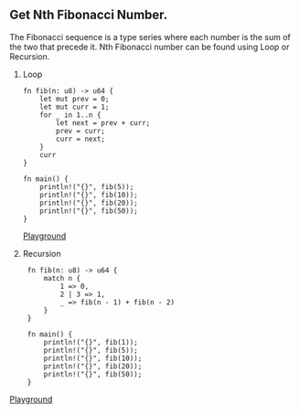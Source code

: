 ## Get Nth Fibonacci Number.

The Fibonacci sequence is a type series where each number is the sum of the two that precede it. Nth Fibonacci number can be found using Loop or Recursion.

1. Loop

   ```
   fn fib(n: u8) -> u64 {
       let mut prev = 0;
       let mut curr = 1;
       for _ in 1..n {
           let next = prev + curr;
           prev = curr;
           curr = next;
       }
       curr
   }

   fn main() {
       println!("{}", fib(5));
       println!("{}", fib(10));
       println!("{}", fib(20));
       println!("{}", fib(50));
   }
   ```

   [Playground](https://play.rust-lang.org/?version=stable&mode=debug&edition=2021&gist=442aa054302727dd1607aba43c8d2f29)

2. Recursion

   ```
    fn fib(n: u8) -> u64 {
        match n {
            1 => 0,
            2 | 3 => 1,
            _ => fib(n - 1) + fib(n - 2)
        }
    }

    fn main() {
        println!("{}", fib(1));
        println!("{}", fib(5));
        println!("{}", fib(10));
        println!("{}", fib(20));
        println!("{}", fib(50));
    }
   ```

[Playground](https://play.rust-lang.org/?version=stable&mode=debug&edition=2021&gist=20f6fefc0bb3d008d47745b3dd2f55c3)
